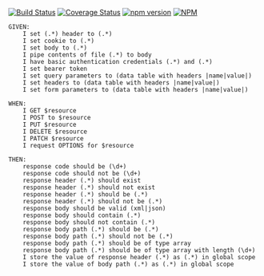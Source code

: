 [![Build Status](https://travis-ci.org/thyagoluciano/e2e-api-cucumber.svg?branch=master)](https://travis-ci.org/thyagoluciano/e2e-api-cucumber)
[![Coverage Status](https://coveralls.io/repos/thyagoluciano/e2e-api-cucumber/badge.svg?branch=master)](https://coveralls.io/r/thyagoluciano/e2e-api-cucumber?branch=master)
[![npm version](https://badge.fury.io/js/e2e-api-cucumber.svg)](https://badge.fury.io/js/e2e-api-cucumber)
[![NPM](https://nodei.co/npm/e2e-api-cucumber.png)](https://nodei.co/npm/e2e-api-cucumber/)


```
GIVEN:
    I set (.*) header to (.*)
    I set cookie to (.*)
    I set body to (.*)
    I pipe contents of file (.*) to body
    I have basic authentication credentials (.*) and (.*)
    I set bearer token
    I set query parameters to (data table with headers |name|value|)
    I set headers to (data table with headers |name|value|)
    I set form parameters to (data table with headers |name|value|)

WHEN:
    I GET $resource
    I POST to $resource
    I PUT $resource
    I DELETE $resource
    I PATCH $resource
    I request OPTIONS for $resource

THEN:
    response code should be (\d+)
    response code should not be (\d+)
    response header (.*) should exist
    response header (.*) should not exist
    response header (.*) should be (.*)
    response header (.*) should not be (.*)
    response body should be valid (xml|json)
    response body should contain (.*)
    response body should not contain (.*)
    response body path (.*) should be (.*)
    response body path (.*) should not be (.*)
    response body path (.*) should be of type array
    response body path (.*) should be of type array with length (\d+)
    I store the value of response header (.*) as (.*) in global scope
    I store the value of body path (.*) as (.*) in global scope
```
